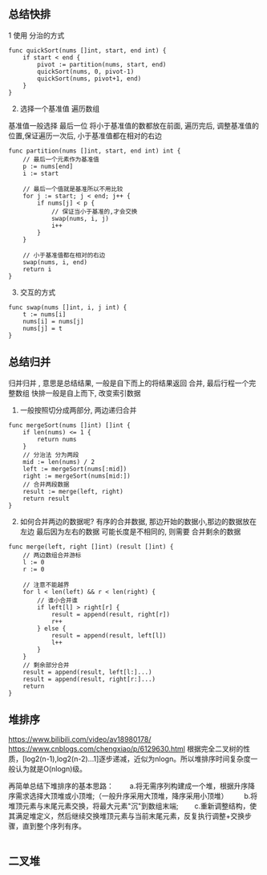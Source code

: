 ## 总结快排 ##

1 使用 分治的方式 
```
func quickSort(nums []int, start, end int) {
    if start < end {
        pivot := partition(nums, start, end)
        quickSort(nums, 0, pivot-1)
        quickSort(nums, pivot+1, end)
    }
}
```

2. 选择一个基准值 遍历数组 

基准值一般选择 最后一位
将小于基准值的数都放在前面, 遍历完后, 调整基准值的位置,保证遍历一次后, 小于基准值都在相对的右边
```
func partition(nums []int, start, end int) int {
    // 最后一个元素作为基准值
    p := nums[end]
    i := start

    // 最后一个值就是基准所以不用比较
    for j := start; j < end; j++ {
        if nums[j] < p {
            // 保证当小于基准的,才会交换
            swap(nums, i, j)
            i++
        }
    }

    // 小于基准值都在相对的右边
    swap(nums, i, end)
    return i
}
```

3. 交互的方式
```
func swap(nums []int, i, j int) {
    t := nums[i]
    nums[i] = nums[j]
    nums[j] = t
}
```


## 总结归并 ##
归并归并 , 意思是总结结果, 一般是自下而上的将结果返回 合并, 最后行程一个完整数组
快排一般是自上而下, 改变索引数据

1. 一般按照切分成两部分, 两边递归合并
```
func mergeSort(nums []int) []int {
    if len(nums) <= 1 {
        return nums
    }
    // 分治法 分为两段
    mid := len(nums) / 2
    left := mergeSort(nums[:mid])
    right := mergeSort(nums[mid:])
    // 合并两段数据
    result := merge(left, right)
    return result
}
```

2. 如何合并两边的数据呢? 
有序的合并数据, 那边开始的数据小,那边的数据放在左边
最后因为左右的数据 可能长度是不相同的, 则需要 合并剩余的数据
```
func merge(left, right []int) (result []int) {
    // 两边数组合并游标
    l := 0
    r := 0
    
    // 注意不能越界
    for l < len(left) && r < len(right) {
        // 谁小合并谁
        if left[l] > right[r] {
            result = append(result, right[r])
            r++
        } else {
            result = append(result, left[l])
            l++
        }
    }
    // 剩余部分合并
    result = append(result, left[l:]...)
    result = append(result, right[r:]...)
    return
}
```

## 堆排序 ##
https://www.bilibili.com/video/av18980178/
https://www.cnblogs.com/chengxiao/p/6129630.html
根据完全二叉树的性质，[log2(n-1),log2(n-2)...1]逐步递减，近似为nlogn。所以堆排序时间复杂度一般认为就是O(nlogn)级。

再简单总结下堆排序的基本思路：
　　a.将无需序列构建成一个堆，根据升序降序需求选择大顶堆或小顶堆;（一般升序采用大顶堆，降序采用小顶堆）
　　b.将堆顶元素与末尾元素交换，将最大元素"沉"到数组末端;
　　c.重新调整结构，使其满足堆定义，然后继续交换堆顶元素与当前末尾元素，反复执行调整+交换步骤，直到整个序列有序。
```
```




## 二叉堆 ##